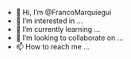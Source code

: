 - 👋 Hi, I’m @FrancoMarquiegui
- 👀 I’m interested in ...
- 🌱 I’m currently learning ...
- 💞️ I’m looking to collaborate on ...
- 📫 How to reach me ...

<!---
FrancoMarquiegui/FrancoMarquiegui is a ✨ special ✨ repository because its `README.md` (this file) appears on your GitHub profile.
You can click the Preview link to take a look at your changes.
--->
